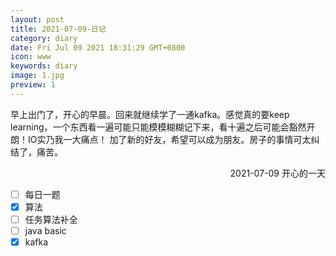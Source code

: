 ```yaml
---
layout: post
title: 2021-07-09-日记
category: diary
date: Fri Jul 09 2021 18:31:29 GMT+0800
icon: www
keywords: diary
image: 1.jpg
preview: 1
---
```

早上出门了，开心的早晨。回来就继续学了一通kafka。感觉真的要keep learning，一个东西看一遍可能只能模模糊糊记下来，看十遍之后可能会豁然开朗！IO实乃我一大痛点！
加了新的好友，希望可以成为朋友。房子的事情可太纠结了，痛苦。
<p align="right">
2021-07-09 开心的一天
</p>

- [ ] 每日一题
- [x] 算法
- [ ] 任务算法补全
- [ ] java basic
- [x] kafka
